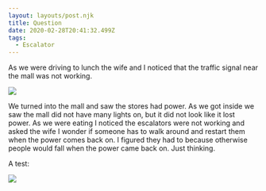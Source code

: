 ```yaml
---
layout: layouts/post.njk
title: Question
date: 2020-02-28T20:41:32.499Z
tags:
  - Escalator
---
```

As we were driving to lunch the wife and I noticed that the traffic signal near the mall was not working.

![](/images/Escalator.jpg)

We turned into the mall and saw the stores had power. As we got inside we saw the mall did not have many lights on, but it did not look like it lost power.    As we were eating I noticed the escalators were not working and asked the wife I wonder if someone has to walk around and restart them when the power comes back on. I figured they had to because otherwise people would fall when the power came back on. Just thinking.

A test:

![](https://res.cloudinary.com/paulportfolio/image/fetch/v1583254591/blog.paulapplegate.com/ME-LOGO-1.jpg)
